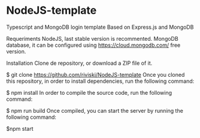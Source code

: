 # NodeJS-template
Typescript and MongoDB login template 
Based on Express.js and MongoDB

Requeriments
NodeJS, last stable version is recommented.
MongoDB database, it can be configured using https://cloud.mongodb.com/ free version.

Installation
Clone de repository, or download a ZIP file of it.

$ git clone https://github.com/riviski/NodeJS-template
Once you cloned this repository, in order to install dependencies, run the following command:

$ npm install
In order to compile the source code, run the following command:

$ npm run build
Once compiled, you can start the server by running the following command:

$npm start
